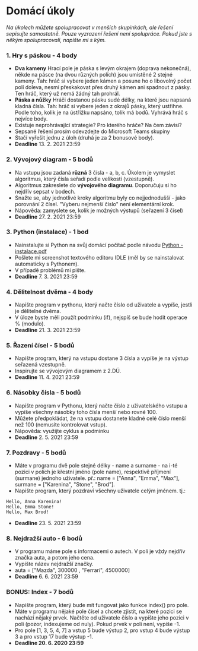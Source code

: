 # Domácí úkoly

*Na úkolech můžete spolupracovat v menších skupinkách, ale řešení sepisujte samostatně. Pouze vyzrazení řešení není spolupráce. Pokud jste s někým spolupracovali, napište mi s kým.*

### 1. Hry s páskou - 4 body
- **Dva kameny** Hrací pole je páska s levým okrajem (doprava nekonečná), někde na pásce (na dvou různých polích) jsou umístěné 2 stejné kameny. Tah: hráč si vybere jeden kámen a posune ho o libovolný počet polí doleva, nesmí přeskakovat přes druhý kámen ani spadnout z pásky. Ten hráč, který už nemá žádný tah prohrál. 
- **Páska a nůžky** Hráči dostanou pásku sudé délky, na které jsou napsaná kladná čísla. Tah: hráč si vybere jeden z okrajů pásky, který ustřihne. Podle toho, kolik je na ústřižku napsáno, tolik má bodů. Vyhrává hráč s nejvíce body.
- Existuje neprohrávající strategie? Pro kterého hráče? Na čem závisí?
- Sepsané řešení prosím odevzdejte do Microsoft Teams skupiny
- Stačí vyřešit jednu z úloh (druhá je za 2 bonusové body).
- **Deadline** 13. 2. 2021 23:59

### 2. Vývojový diagram - 5 bodů
- Na vstupu jsou zadaná **různá** 3 čísla - a, b, c. Úkolem je vymyslet algoritmus, který čísla seřadí podle velikosti (vzestupně).
- Algoritmus zakreslete do **vývojového diagramu**. Doporučuju si ho nejdřív sepsat v bodech.
- Snažte se, aby jednotlivé kroky algoritmu byly co nejjednodušší - jako porovnání 2 čísel. "Vyberu nejmenší číslo" není elementární krok.
- Nápověda: zamyslete se, kolik je možných výstupů (seřazení 3 čísel)
- **Deadline** 27. 2. 2021 23:59

### 3. Python (instalace) - 1 bod
- Nainstalujte si Python na svůj domácí počítač podle návodu [Python - instalace.pdf](https://github.com/bliakher/malgym_7AG/files/6060134/Python.-.instalace.pdf)
- Pošlete mi screenshot textového editoru IDLE (měl by se nainstalovat automaticky s Pythonem).
- V případě problémů mi pište.
- **Deadline** 7. 3. 2021 23:59

### 4. Dělitelnost dvěma - 4 body
- Napište program v pythonu, který načte číslo od uživatele a vypíše, jestli je dělitelné dvěma.
- V úloze byste měli použít podmínku (if), nejspíš se bude hodit operace % (modulo).
- **Deadline** 21. 3. 2021 23:59

### 5. Řazení čísel - 5 bodů
- Napište program, který na vstupu dostane 3 čísla a vypíše je na výstup seřazená vzestupně.
- Inspirujte se vývojovým diagramem z 2.DÚ.
- **Deadline** 11. 4. 2021 23:59

### 6. Násobky čísla - 5 bodů
- Napište program v Pythonu, který načte číslo z uživatelského vstupu a vypíše všechny násobky toho čísla menší nebo rovné 100.
- Můžete předpokládat, že na vstupu dostanete kladné celé číslo menší než 100 (nemusíte kontrolovat vstup).
- Nápověda: využijte cyklus a podmínku
- **Deadline** 2. 5. 2021 23:59

### 7. Pozdravy - 5 bodů
- Máte v programu dvě pole stejné délky - name a surname - na i-té pozici v polích je křestní jméno (pole name), respektivě příjmení (surmane) jednoho uživatele. př.: name = \["Anna", "Emma", "Max"], surmane = \["Karenina", "Stone", "Brod"]. 
- Napište program, který pozdraví všechny uživatele celým jménem. tj.:
```
Hello, Anna Karenina!
Hello, Emma Stone!
Hello, Max Brod!
```
- **Deadline** 23. 5. 2021 23:59

### 8. Nejdražší auto - 6 bodů
- V programu máme pole s informacemi o autech. V poli je vždy nejdřív značka auta, a potom jeho cena.
- Vypište název nejdražší značky.
- auta = ["Mazda", 300000 , "Ferrari", 4500000]
- **Deadline** 6. 6. 2021 23:59

### BONUS: Index - 7 bodů

- Napište program, který bude mít fungovat jako funkce index() pro pole.
- Máte v programu nějaké pole čísel a chcete zjistit, na které pozici se nachází nějaký prvek. Načtěte od uživatele číslo a vypište jeho pozici v poli (pozor, indexujeme od nuly). Pokud prvek v poli není, vypiše -1.
- Pro pole [1, 3, 5, 4, 7] a vstup 5 bude výstup 2, pro vstup 4 bude výstup 3 a pro vstup 17 bude výstup -1.
- **Deadline 20. 6. 2020 23:59**
